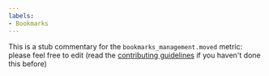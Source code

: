 ```yaml
---
labels:
- Bookmarks
---
```

This is a stub commentary for the `bookmarks_management.moved` metric: please feel free to edit (read the
[contributing guidelines](https://github.com/mozilla/glean-annotations/blob/main/CONTRIBUTING.md)
if you haven't done this before)
